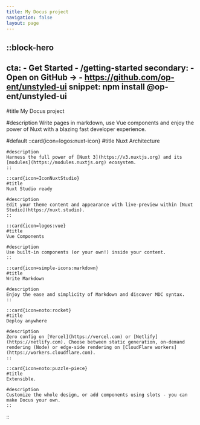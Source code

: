 ```yaml
---
title: My Docus project
navigation: false
layout: page
---
```


::block-hero
---
cta:
    -   Get Started
    -   /getting-started
secondary:
    -   Open on GitHub →
    -   https://github.com/op-ent/unstyled-ui
snippet: npm install @op-ent/unstyled-ui
---

#title
My Docus project

#description
Write pages in markdown, use Vue components and enjoy the power of Nuxt with a blazing fast developer experience.

#default
    ::card{icon=logos:nuxt-icon}
    #title
    Nuxt Architecture
    
    #description
    Harness the full power of [Nuxt 3](https://v3.nuxtjs.org) and its [modules](https://modules.nuxtjs.org) ecosystem.
    ::

    ::card{icon=IconNuxtStudio}
    #title
    Nuxt Studio ready
    
    #description
    Edit your theme content and appearance with live-preview within [Nuxt Studio](https://nuxt.studio).
    ::

    ::card{icon=logos:vue}
    #title
    Vue Components
    
    #description
    Use built-in components (or your own!) inside your content.
    ::

    ::card{icon=simple-icons:markdown}
    #title
    Write Markdown
    
    #description
    Enjoy the ease and simplicity of Markdown and discover MDC syntax.
    ::

    ::card{icon=noto:rocket}
    #title
    Deploy anywhere
    
    #description
    Zero config on [Vercel](https://vercel.com) or [Netlify](https://netlify.com). Choose between static generation, on-demand rendering (Node) or edge-side rendering on [CloudFlare workers](https://workers.cloudflare.com).
    ::

    ::card{icon=noto:puzzle-piece}
    #title
    Extensible.
    
    #description
    Customize the whole design, or add components using slots - you can make Docus your own.
    ::
::
